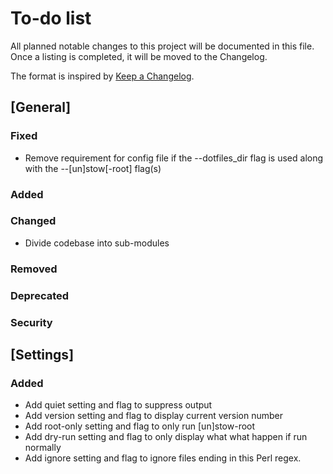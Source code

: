 # To-do list

All planned notable changes to this project will be documented in this file.
Once a listing is completed, it will be moved to the Changelog.

The format is inspired by [Keep a Changelog](https://keepachangelog.com/en/1.0.0/).

## [General]

### Fixed

- Remove requirement for config file if the --dotfiles_dir flag is used along with the --[un]stow[-root] flag(s)

### Added

### Changed

- Divide codebase into sub-modules

### Removed

### Deprecated

### Security

## [Settings]

### Added

- Add quiet setting and flag to suppress output
- Add version setting and flag to display current version number
- Add root-only setting and flag to only run [un]stow-root
- Add dry-run setting and flag to only display what what happen if run normally
- Add ignore setting and flag to ignore files ending in this Perl regex.
